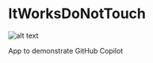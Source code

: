 # ItWorksDoNotTouch

![alt text](https://github.com/referencenull/ItWorksDoNotTouch/edit/main/donottouch.png?raw=true)

App to demonstrate GitHub Copilot
